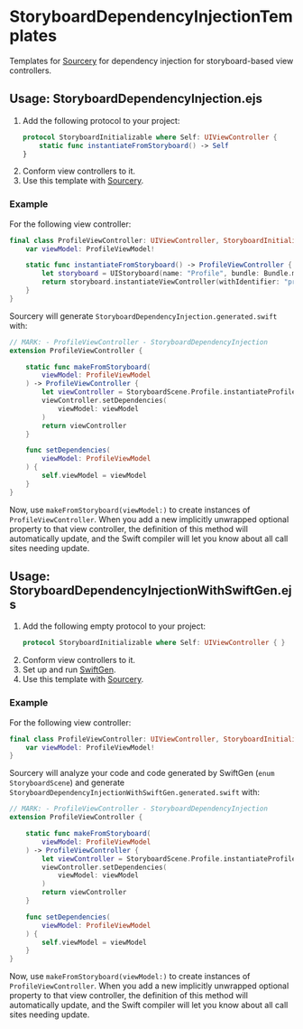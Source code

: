 # StoryboardDependencyInjectionTemplates

Templates for [Sourcery](https://github.com/krzysztofzablocki/Sourcery) for dependency injection for storyboard-based view controllers.

## Usage: StoryboardDependencyInjection.ejs

1. Add the following protocol to your project:
    ```swift
    protocol StoryboardInitializable where Self: UIViewController {
        static func instantiateFromStoryboard() -> Self
    }
    ```
2. Conform view controllers to it.
3. Use this template with [Sourcery](https://github.com/krzysztofzablocki/Sourcery).

### Example

For the following view controller:

```swift
final class ProfileViewController: UIViewController, StoryboardInitializable {
    var viewModel: ProfileViewModel!

    static func instantiateFromStoryboard() -> ProfileViewController {
        let storyboard = UIStoryboard(name: "Profile", bundle: Bundle.main)
        return storyboard.instantiateViewController(withIdentifier: "profileViewController") as! ProfileViewController
    }
}
```

Sourcery will generate `StoryboardDependencyInjection.generated.swift` with:

```swift
// MARK: - ProfileViewController - StoryboardDependencyInjection
extension ProfileViewController {

    static func makeFromStoryboard(
        viewModel: ProfileViewModel
    ) -> ProfileViewController {
        let viewController = StoryboardScene.Profile.instantiateProfileViewController()
        viewController.setDependencies(
            viewModel: viewModel
        )
        return viewController
    }

    func setDependencies(
        viewModel: ProfileViewModel
    ) {
        self.viewModel = viewModel
    }
}
```

Now, use `makeFromStoryboard(viewModel:)` to create instances of `ProfileViewController`.
When you add a new implicitly unwrapped optional property to that view controller, the definition of this method will automatically update, and the Swift compiler will let you know about all call sites needing update.

## Usage: StoryboardDependencyInjectionWithSwiftGen.ejs

1. Add the following empty protocol to your project:
    ```swift
    protocol StoryboardInitializable where Self: UIViewController { }
    ```
2. Conform view controllers to it.
3. Set up and run [SwiftGen](https://github.com/SwiftGen/SwiftGen).
4. Use this template with [Sourcery](https://github.com/krzysztofzablocki/Sourcery).

### Example

For the following view controller:

```swift
final class ProfileViewController: UIViewController, StoryboardInitializable {
    var viewModel: ProfileViewModel!
}
```

Sourcery will analyze your code and code generated by SwiftGen (`enum StoryboardScene`) and generate `StoryboardDependencyInjectionWithSwiftGen.generated.swift` with:

```swift
// MARK: - ProfileViewController - StoryboardDependencyInjection
extension ProfileViewController {

    static func makeFromStoryboard(
        viewModel: ProfileViewModel
    ) -> ProfileViewController {
        let viewController = StoryboardScene.Profile.instantiateProfileViewController()
        viewController.setDependencies(
            viewModel: viewModel
        )
        return viewController
    }

    func setDependencies(
        viewModel: ProfileViewModel
    ) {
        self.viewModel = viewModel
    }
}
```

Now, use `makeFromStoryboard(viewModel:)` to create instances of `ProfileViewController`.
When you add a new implicitly unwrapped optional property to that view controller, the definition of this method will automatically update, and the Swift compiler will let you know about all call sites needing update.

